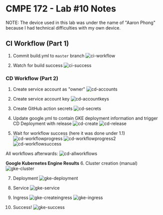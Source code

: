 # CMPE 172 - Lab #10 Notes

NOTE: The device used in this lab was under the name of "Aaron Phong" because I had technical difficulties with my own device.

## CI Workflow (Part 1)
1. Commit build.yml to `master` branch
![ci-workflow](./images/ci-workflow.png)

2. Watch for build success
![ci-success](./images/ci-success.png)

### CD Workflow (Part 2)
1. Create service account as "owner"
![cd-accounts](./images/cd-accounts.png)

2. Create service account key
![cd-accountkeys](./images/cd-accountkeys.png)

3. Create GitHub action secrets
![cd-secrets](./images/cd-secrets.png)

4. Update google.yml to contain GKE deployment information and trigger CD Deployment with release
![cd-create](./images/cd-create.png)
![cd-release](./images/cd-release.png)

5. Wait for workflow success (here it was done under 1.1)
![cd-workflowprogress](./images/cd-workflowprogress.png)
![cd-workflowprogress2](./images/cd-workflowprogress2.png)
![cd-workflowsuccess](./images/cd-workflowsuccess.png)

All workflows afterwards:
![cd-allworkflows](./images/cd-allworkflows.png)

**Google Kubernetes Engine Results**
6. Cluster creation (manual)
![gke-cluster](./images/gke-cluster.png)

7. Deployment
![gke-deployment](./images/gke-deployment.png)

8. Service
![gke-service](./images/gke-service.png)

9. Ingress
![gke-createingress](./images/gke-createingress.png)
![gke-ingress](./images/gke-ingress.png)

10. Success!
![gke-success](./images/gke-success.png)
